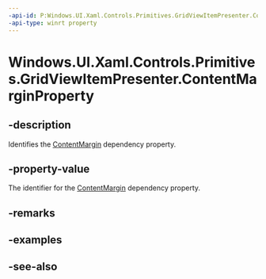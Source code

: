 ```yaml
---
-api-id: P:Windows.UI.Xaml.Controls.Primitives.GridViewItemPresenter.ContentMarginProperty
-api-type: winrt property
---
```


<!-- Property syntax
public Windows.UI.Xaml.DependencyProperty ContentMarginProperty { get; }
-->

# Windows.UI.Xaml.Controls.Primitives.GridViewItemPresenter.ContentMarginProperty

## -description
Identifies the [ContentMargin](gridviewitempresenter_contentmargin.md) dependency property.



## -property-value
The identifier for the [ContentMargin](gridviewitempresenter_contentmargin.md) dependency property.

## -remarks

## -examples

## -see-also
